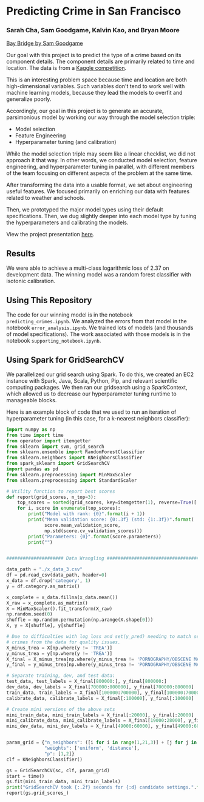 # Predicting Crime in San Francisco

### Sarah Cha, Sam Goodgame, Kalvin Kao, and Bryan Moore

[Bay Bridge by Sam Goodgame](bay_bridge_goodgame.jpg)


Our goal with this project is to predict the type of a crime based on its component details. The component details are primarily related to time and location. The data is from a [Kaggle competition](https://www.kaggle.com/c/sf-crime/discussion).

This is an interesting problem space because time and location are both high-dimensional variables. Such variables don't tend to work well with machine learning models, because they lead the models to overfit and generalize poorly.

Accordingly, our goal in this project is to generate an accurate, parsimonious model by working our way through the model selection triple:
- Model selection
- Feature Engineering
- Hyperparameter tuning (and calibration)

While the model selection triple may seem like a linear checklist, we did not approach it that way. In other words, we conducted model selection, feature engineering, and hyperparameter tuning in parallel, with different members of the team focusing on different aspects of the problem at the same time.

After transforming the data into a usable format, we set about engineering useful features. We focused primarily on enriching our data with features related to weather and schools.

Then, we prototyped the major model types using their default specifications. Then, we dug slightly deeper into each model type by tuning the hyperparameters and calibrating the models.

View the project presentation [here](https://docs.google.com/a/berkeley.edu/presentation/d/1JcpZkVXQVwGmCtJR1yn8Rz-LG-JWqjNKl1N2u7wcWV8/edit?usp=sharing).

## Results

We were able to achieve a multi-class logarithmic loss of 2.37 on development data. The winning model was a random forest classifier with isotonic calibration.

## Using This Repository

The code for our winning model is in the notebook `predicting_crimes.ipynb`.
We analyzed the errors from that model in the notebook `error_analysis.ipynb`.
We trained lots of models (and thousands of model specifications). The work associated with those models is in the notebook `supporting_notebook.ipynb`.

## Using Spark for GridSearchCV

We parallelized our grid search using Spark. To do this, we created an EC2 instance with Spark, Java, Scala, Python, Pip, and relevant scientific computing packages. We then ran our gridsearch using a SparkContext, which allowed us to decrease our hyperparameter tuning runtime to manageable blocks.

Here is an example block of code that we used to run an iteration of hyperparameter tuning (in this case, for a k-nearest neighbors classifier):

```python
import numpy as np
from time import time
from operator import itemgetter
from sklearn import svm, grid_search
from sklearn.ensemble import RandomForestClassifier
from sklearn.neighbors import KNeighborsClassifier
from spark_sklearn import GridSearchCV
import pandas as pd
from sklearn.preprocessing import MinMaxScaler
from sklearn.preprocessing import StandardScaler

# Utility function to report best scores
def report(grid_scores, n_top=3):
    top_scores = sorted(grid_scores, key=itemgetter(1), reverse=True)[:n_top]
    for i, score in enumerate(top_scores):
        print("Model with rank: {0}".format(i + 1))
        print("Mean validation score: {0:.3f} (std: {1:.3f})".format(
              score.mean_validation_score,
              np.std(score.cv_validation_scores)))
        print("Parameters: {0}".format(score.parameters))
        print("")


##################### Data Wrangling #######################################

data_path = "./x_data_3.csv"
df = pd.read_csv(data_path, header=0)
x_data = df.drop('category', 1)
y = df.category.as_matrix()

x_complete = x_data.fillna(x_data.mean())
X_raw = x_complete.as_matrix()
X = MinMaxScaler().fit_transform(X_raw)
np.random.seed(0)
shuffle = np.random.permutation(np.arange(X.shape[0]))
X, y = X[shuffle], y[shuffle]

# Due to difficulties with log loss and set(y_pred) needing to match set(labels), we will remove the extremely rare
# crimes from the data for quality issues.
X_minus_trea = X[np.where(y != 'TREA')]
y_minus_trea = y[np.where(y != 'TREA')]
X_final = X_minus_trea[np.where(y_minus_trea != 'PORNOGRAPHY/OBSCENE MAT')]
y_final = y_minus_trea[np.where(y_minus_trea != 'PORNOGRAPHY/OBSCENE MAT')]

# Separate training, dev, and test data:
test_data, test_labels = X_final[800000:], y_final[800000:]
dev_data, dev_labels = X_final[700000:800000], y_final[700000:800000]
train_data, train_labels = X_final[100000:700000], y_final[100000:700000]
calibrate_data, calibrate_labels = X_final[:100000], y_final[:100000]

# Create mini versions of the above sets
mini_train_data, mini_train_labels = X_final[:20000], y_final[:20000]
mini_calibrate_data, mini_calibrate_labels = X_final[19000:28000], y_final[19000:28000]
mini_dev_data, mini_dev_labels = X_final[49000:60000], y_final[49000:60000]


param_grid = {"n_neighbors": ([i for i in range(1,21,3)] + [j for j in range(25,51,10)] + [k for k in range(55,13300,3000)]),
              "weights": ['uniform', 'distance'],
              "p": [1,2]}
clf = KNeighborsClassifier()

gs = GridSearchCV(sc, clf, param_grid)
start = time()
gs.fit(mini_train_data, mini_train_labels)
print("GridSearchCV took {:.2f} seconds for {:d} candidate settings.".format(time() - start, len(gs.grid_scores_)))
report(gs.grid_scores_)
```
